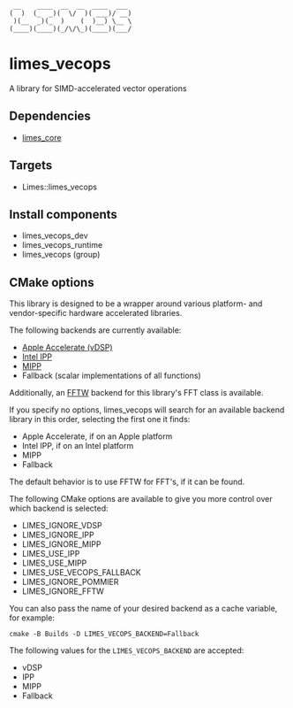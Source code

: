 <!-- markdownlint-disable -->
```
 __    ____  __  __  ____  ___
(  )  (_  _)(  \/  )( ___)/ __)
 )(__  _)(_  )    (  )__) \__ \
(____)(____)(_/\/\_)(____)(___/
```

# limes_vecops

A library for SIMD-accelerated vector operations

## Dependencies

* [limes_core](../limes_core/README.md)

## Targets

* Limes::limes_vecops

## Install components

* limes_vecops_dev
* limes_vecops_runtime
* limes_vecops (group)

## CMake options

This library is designed to be a wrapper around various platform- and vendor-specific hardware accelerated libraries.

The following backends are currently available:

* [Apple Accelerate (vDSP)](https://developer.apple.com/documentation/accelerate/vdsp)
* [Intel IPP](https://www.intel.com/content/www/us/en/developer/tools/oneapi/ipp.html)
* [MIPP](https://github.com/aff3ct/MIPP)
* Fallback (scalar implementations of all functions)

Additionally, an [FFTW](https://www.fftw.org/) backend for this library's FFT class is available.

If you specify no options, limes_vecops will search for an available backend library in this order, selecting the first one it finds:

* Apple Accelerate, if on an Apple platform
* Intel IPP, if on an Intel platform
* MIPP
* Fallback

The default behavior is to use FFTW for FFT's, if it can be found.

The following CMake options are available to give you more control over which backend is selected:

* LIMES_IGNORE_VDSP
* LIMES_IGNORE_IPP
* LIMES_IGNORE_MIPP
* LIMES_USE_IPP
* LIMES_USE_MIPP
* LIMES_USE_VECOPS_FALLBACK
* LIMES_IGNORE_POMMIER
* LIMES_IGNORE_FFTW

You can also pass the name of your desired backend as a cache variable, for example:
```
cmake -B Builds -D LIMES_VECOPS_BACKEND=Fallback
```
The following values for the `LIMES_VECOPS_BACKEND` are accepted:
* vDSP
* IPP
* MIPP
* Fallback
